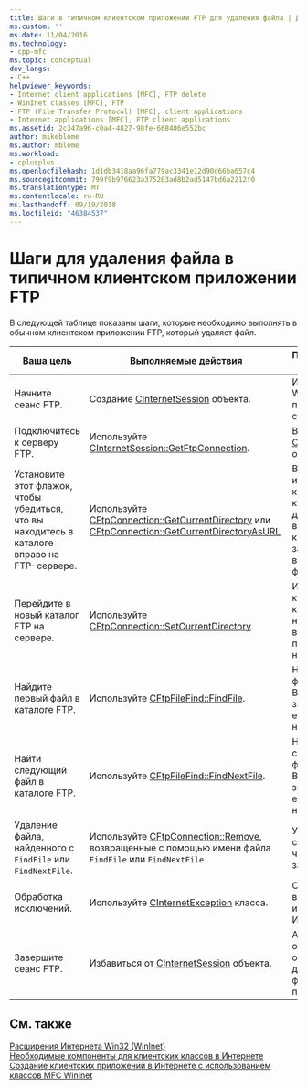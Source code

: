 ```yaml
---
title: Шаги в типичном клиентском приложении FTP для удаления файла | Документация Майкрософт
ms.custom: ''
ms.date: 11/04/2016
ms.technology:
- cpp-mfc
ms.topic: conceptual
dev_langs:
- C++
helpviewer_keywords:
- Internet client applications [MFC], FTP delete
- WinInet classes [MFC], FTP
- FTP (File Transfer Protocol) [MFC], client applications
- Internet applications [MFC], FTP client applications
ms.assetid: 2c347a96-c0a4-4827-98fe-668406e552bc
author: mikeblome
ms.author: mblome
ms.workload:
- cplusplus
ms.openlocfilehash: 1d1db3418aa96fa779ac3341e12d90d66ba657c4
ms.sourcegitcommit: 799f9b976623a375203ad8b2ad5147bd6a2212f0
ms.translationtype: MT
ms.contentlocale: ru-RU
ms.lasthandoff: 09/19/2018
ms.locfileid: "46384537"
---
```

# <a name="steps-in-a-typical-ftp-client-application-to-delete-a-file"></a>Шаги для удаления файла в типичном клиентском приложении FTP

В следующей таблице показаны шаги, которые необходимо выполнять в обычном клиентском приложении FTP, который удаляет файл.

|Ваша цель|Выполняемые действия|Произведенный эффект|
|---------------|----------------------|-------------|
|Начните сеанс FTP.|Создание [CInternetSession](../mfc/reference/cinternetsession-class.md) объекта.|Инициализирует WinInet и подключается к серверу.|
|Подключитесь к серверу FTP.|Используйте [CInternetSession::GetFtpConnection](../mfc/reference/cinternetsession-class.md#getftpconnection).|Возвращает [CFtpConnection](../mfc/reference/cftpconnection-class.md) объекта.|
|Установите этот флажок, чтобы убедиться, что вы находитесь в каталоге вправо на FTP-сервере.|Используйте [CFtpConnection::GetCurrentDirectory](../mfc/reference/cftpconnection-class.md#getcurrentdirectory) или [CFtpConnection::GetCurrentDirectoryAsURL](../mfc/reference/cftpconnection-class.md#getcurrentdirectoryasurl).|Возвращает имя или URL-адрес каталога, который в данный момент вы подключены к на сервере, в зависимости от выбранной функции-члена.|
|Перейдите в новый каталог FTP на сервере.|Используйте [CFtpConnection::SetCurrentDirectory](../mfc/reference/cftpconnection-class.md#setcurrentdirectory).|Изменение каталога, которые в настоящее время вы подключены к на сервере.|
|Найдите первый файл в каталоге FTP.|Используйте [CFtpFileFind::FindFile](../mfc/reference/cftpfilefind-class.md#findfile).|Находит первый файл. Возвращает значение FALSE, если файлы не найдены.|
|Найти следующий файл в каталоге FTP.|Используйте [CFtpFileFind::FindNextFile](../mfc/reference/cftpfilefind-class.md#findnextfile).|Находит следующий файл. Возвращает значение FALSE, если файл не найден.|
|Удаление файла, найденного с `FindFile` или `FindNextFile`.|Используйте [CFtpConnection::Remove](../mfc/reference/cftpconnection-class.md#remove), возвращенные с помощью имени файла `FindFile` или `FindNextFile`.|Удаляет файл на сервере для чтения или записи.|
|Обработка исключений.|Используйте [CInternetException](../mfc/reference/cinternetexception-class.md) класса.|Обрабатывает все общие типы исключений Интернет.|
|Завершите сеанс FTP.|Избавиться от [CInternetSession](../mfc/reference/cinternetsession-class.md) объекта.|Автоматически очищает открытые дескрипторы файлов и подключений.|

## <a name="see-also"></a>См. также

[Расширения Интернета Win32 (WinInet)](../mfc/win32-internet-extensions-wininet.md)<br/>
[Необходимые компоненты для клиентских классов в Интернете](../mfc/prerequisites-for-internet-client-classes.md)<br/>
[Создание клиентских приложений в Интернете с использованием классов MFC WinInet](../mfc/writing-an-internet-client-application-using-mfc-wininet-classes.md)
